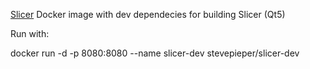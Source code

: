 [Slicer](https://www.slicer.org/) Docker image with dev dependecies for building Slicer (Qt5)

Run with:

docker run -d -p 8080:8080 --name slicer-dev stevepieper/slicer-dev

